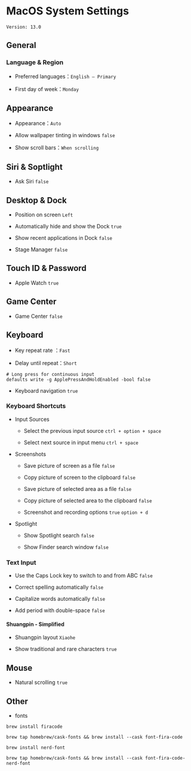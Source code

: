 # MacOS System Settings

`Version: 13.0`

## General

### Language & Region

- Preferred languages：`English – Primary`

- First day of week：`Monday`

## Appearance

- Appearance：`Auto`

- Allow wallpaper tinting in windows `false`

- Show scroll bars：`When scrolling`

## Siri & Soptlight

- Ask Siri `false`

## Desktop & Dock

- Position on screen `Left`

- Automatically hide and show the Dock `true`

- Show recent applications in Dock `false`

- Stage Manager `false`

## Touch ID & Password

- Apple Watch `true`

## Game Center

- Game Center `false`

## Keyboard

- Key repeat rate ：`Fast`

- Delay until repeat：`Short`

```shell
# Long press for continuous input
defaults write -g ApplePressAndHoldEnabled -bool false
```

- Keyboard navigation `true`

### Keyboard Shortcuts

- Input Sources

  - Select the previous input source `ctrl + option + space`

  - Select next source in input menu `ctrl + space`

- Screenshots

  - Save picture of screen as a file `false`

  - Copy picture of screen to the clipboard `false`

  - Save picture of selected area as a file `false`

  - Copy picture of selected area to the clipboard `false`

  - Screenshot and recording options `true` `option + d`

- Spotlight

  - Show Spotlight search `false`

  - Show Finder search window `false`

### Text Input

- Use the Caps Lock key to switch to and from ABC `false`

- Correct spelling automatically `false`

- Capitalize words automatically `false`

- Add period with double-space `false`

#### Shuangpin - Simplified

- Shuangpin layout `Xiaohe`

- Show traditional and rare characters `true`

## Mouse

- Natural scrolling `true`

## Other

- fonts

```shell
brew install firacode
```

```shell
brew tap homebrew/cask-fonts && brew install --cask font-fira-code
```

```shell
brew install nerd-font
```

```shell
brew tap homebrew/cask-fonts && brew install --cask font-fira-code-nerd-font
```
